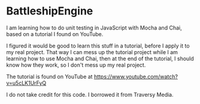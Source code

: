 # BattleshipEngine
I am learning how to do unit testing in JavaScript with Mocha and Chai, based on a tutorial I found on YouTube.

I figured it would be good to learn this stuff in a tutorial, before I apply it to my real project. That way I can mess up the tutorial project while I am learning
how to use Mocha and Chai, then at the end of the tutorial, I should know how they work, so I don't mess up my real project.

The tutorial is found on YouTube at 
https://www.youtube.com/watch?v=u5cLK1UrFyQ

I do not take credit for this code. I borrowed it from Traversy Media.
